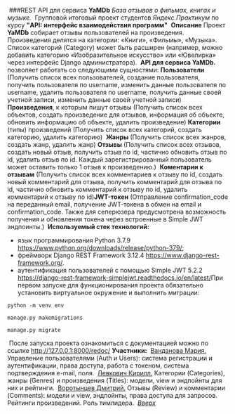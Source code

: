 <a id="anchor"></a>
​
###REST API для сервиса **YaMDb** 
_База отзывов о фильмах, книгах и музыке._
​
Групповой итоговый проект студентов _Яндекс.Практикум_ по курсу **"API: интерфейс взаимодействия программ"**
​
**Описание**
Проект **YaMDb** собирает отзывы пользователей на произведения. 
Произведения делятся на категории: «Книги», «Фильмы», «Музыка». 
Список категорий (Category) может быть расширен (например, можно добавить категорию 
«Изобразительное искусство» или «Ювелирка» через интерфейс Django администратора).
​
**API для сервиса YaMDb.** позволяет работать со следующими сущностями:
​
**Пользователи** (Получить список всех пользователей, создание пользователя, получить пользователя по username, изменить данные пользователя по username, удалить пользователя по username, получить данные своей учетной записи, изменить данные своей учетной записи)
​
**Произведения**, к которым пишут отзывы (Получить список всех объектов, создать произведение для отзывов, информация об объекте, обновить информацию об объекте, удалить произведение)
​
**Категории** (типы) произведений (Получить список всех категорий, создать категорию, удалить категорию)
​
**Жанры** (Получить список всех жанров, создать жанр, удалить жанр)
​
**Отзывы** (Получить список всех отзывов, создать новый отзыв, получить отзыв по id, частично обновить отзыв по id, удалить отзыв по id. Каждый зарегистрированный пользователь может оставить только 1 отзыв к произведению.)
​
**Коментарии к отзывам** (Получить список всех комментариев к отзыву по id, создать новый комментарий для отзыва, получить комментарий для отзыва по id, частично обновить комментарий к отзыву по id, удалить комментарий к отзыву по id)
​
**JWT-токен** (Отправление confirmation_code на переданный email, получение JWT-токена в обмен на email и confirmation_code. Также для сеперюзера предусмотрена возможность получения и обновления токена через встроенные в Simple JWT эндпоинты.)
​
**Используемый стек технологий:**
​
* язык программирования Python 3.7.9 https://www.python.org/downloads/release/python-379/;
* фреймворк Django REST Framework 3.12.4 https://www.django-rest-framework.org/.
* аутентификация пользователей с помощью Simple JWT 5.2.2 https://django-rest-framework-simplejwt.readthedocs.io/en/latest/
​
При первом запуске для функционирования проекта обязательно установить виртуальное окружение и выполнить миграции:
```
python -m venv env
```
```
manage.py makemigrations
```
```
manage.py migrate
```
​
После запуска проекта ознакомиться с документацией можно по ссылке http://127.0.0.1:8000/redoc/
​
​
**Участники:**
​
[Ванданова Мария.](https://github.com/sailormoon2111)
Управление пользователями (Auth и Users): система регистрации и аутентификации, права доступа, работа с токеном, система подтверждения e-mail, поля.
​
[Левкович Кирилл.](https://github.com/?????????)
Категории (Categories), жанры (Genres) и произведения (Titles): модели, view и эндпойнты для них и рейтинги.
​
[Воротынцев Дмитрий.](https://github.com/psyxopat154) 
Отзывы (Review) и комментарии (Comments): модели и view, эндпойнты, права доступа для запросов. Рейтинги произведений. Роль тимлидера.
​
_[Вверх](#anchor)_